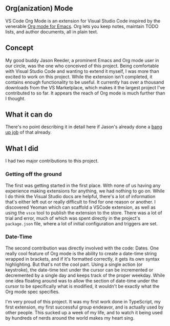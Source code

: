 ## Org(anization) Mode
VS Code Org Mode is an extension for Visual Studio Code inspired by the venerable [Org mode for Emacs](http://orgmode.org/). Org lets you keep notes, maintain TODO lists, and author documents, all in plain text.

## Concept
My good buddy Jason Reeder, a prominent Emacs and Org mode user in our circle, was the one who conceived of this project. Being comfortable with Visual Studio Code and wanting to extend it myself, I was more than excited to work on this project. While the extension isn't completed, it contains enough functionality to be useful. It currently has over a thousand downloads from the VS Marketplace, which makes it the largest project I've contributed to so far. It appears the reach of Org mode is much further than I thought.

## What it can do
There's no point describing it in detail here if Jason's already done a [bang up job](https://jsonreeder.github.io/vscode-org-mode/) of that already.

## What I did
I had two major contributions to this project.

### Getting off the ground
The first was getting started in the first place. With none of us having any experience making extensions for anything, we had nothing to go on. While I do think the Visual Studio docs are helpful, there's a lot of information that's either left out or really difficult to find for one reason or another. I discovered Yeoman which can scaffold a VSCode extension, as well as using the `vsce` tool to publish the extension to the store. There was a lot of trial and error, much of which was spent directly in the project's `package.json` file, where a lot of initial configuration and triggers are set.

### Date-Time
The second contribution was directly involved with the code: Dates. One really cool feature of Org mode is the ability to create a date-time string wrapped in brackets, and if it's formatted correctly, it gets its own syntax highlighting. But that's not the cool part. Using a single action (or keystroke), the date-time text under the cursor can be incremented or decremented by a single day and keeps track of the proper weekday. While one idea floating around was to allow the section of date-time under the cursor to be specifically what is modified, it wouldn't be exactly what the Org mode spec specifies.

I'm very proud of this project. It was my first work done in TypeScript, my first extension, my first successful group endeavor, and is actually used by other people. This sucked up a week of my life, and to watch it being used by hundreds of nerds around the world makes my heart sing.